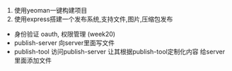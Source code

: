 1. 使用yeoman一键构建项目
2. 使用express搭建一个发布系统,支持文件,图片,压缩包发布

- 身份验证 oauth, 权限管理 (week20)
- publish-server 向server里面写文件
- publish-tool 访问publish-server 让其根据publish-tool定制化内容 给server里面添加文件